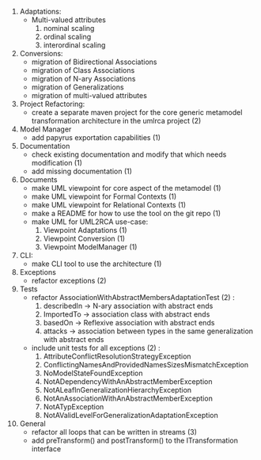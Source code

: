 1. Adaptations:
    - Multi-valued attributes
      1. nominal scaling
      1. ordinal scaling
      1. interordinal scaling
1. Conversions:
    - migration of Bidirectional Associations
    - migration of Class Associations
    - migration of N-ary Associations
    - migration of Generalizations
    - migration of multi-valued attributes
1. Project Refactoring:
    - create a separate maven project for the core generic metamodel transformation architecture in the umlrca project (2)
1. Model Manager
    - add papyrus exportation capabilities (1)
1. Documentation
    - check existing documentation and modify that which needs modification (1)
    - add missing documentation (1)
1. Documents
    - make UML viewpoint for core aspect of the metamodel (1)
    - make UML viewpoint for Formal Contexts (1)
    - make UML viewpoint for Relational Contexts (1)
    - make a README for how to use the tool on the git repo (1)
    - make UML for UML2RCA use-case:
        1. Viewpoint Adaptations (1)
        1. Viewpoint Conversion (1)
        1. Viewpoint ModelManager (1)
1. CLI:
    - make CLI tool to use the architecture (1)
1. Exceptions
    - refactor exceptions (2)
1. Tests
    - refactor AssociationWithAbstractMembersAdaptationTest (2) :
      1. describedIn -> N-ary association with abstract ends
      1. ImportedTo -> association class with abstract ends
      1. basedOn -> Reflexive association with abstract ends
      1. attacks -> association between types in the same generalization with abstract ends
    - include unit tests for all exceptions (2) :
      1. AttributeConflictResolutionStrategyException
      1. ConflictingNamesAndProvidedNamesSizesMismatchException
      1. NoModelStateFoundException
      1. NotADependencyWithAnAbstractMemberException
      1. NotALeafInGeneralizationHierarchyException
      1. NotAnAssociationWithAnAbstractMemberException
      1. NotATypException
      1. NotAValidLevelForGeneralizationAdaptationException
1. General
    - refactor all loops that can be written in streams (3)
    - add preTransform() and postTransform() to the ITransformation interface
